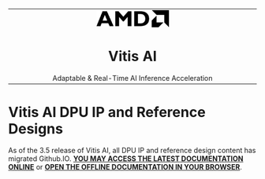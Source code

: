 <table class="sphinxhide">
 <tr>
   <td align="center"><img src="https://raw.githubusercontent.com/Xilinx/Image-Collateral/main/xilinx-logo.png" width="30%"/><h1>Vitis AI</h1><h0>Adaptable & Real-Time AI Inference Acceleration</h0>
   </td>
 </tr>
</table>


# Vitis AI DPU IP and Reference Designs

As of the 3.5 release of Vitis AI, all DPU IP and reference design content has migrated Github.IO.  **[YOU MAY ACCESS THE LATEST DOCUMENTATION ONLINE](https://xilinx.github.io/Vitis-AI/docs/workflow-system-integration)** or **[OPEN THE OFFLINE DOCUMENTATION IN YOUR BROWSER](../docs/docs/workflow-system-integration.html)**.



